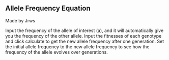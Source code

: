 ## Allele Frequency Equation
Made by Jrws

Input the frequency of the allele of interest (a), and it will automatically give you the frequency of the other allele.
Input the fitnesses of each genotype and click calculate to get the new allele frequency after one generation.
Set the initial allele frequency to the new allele frequency to see how the frequency of the allele evolves over generations.